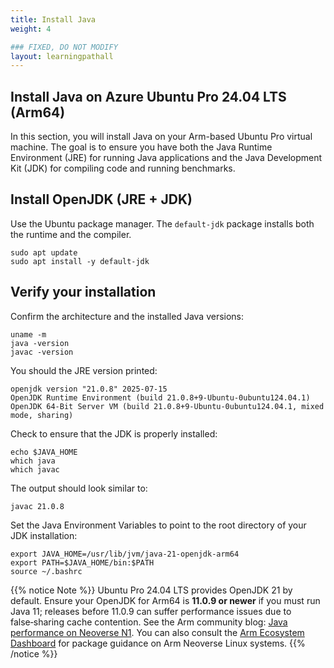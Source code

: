 ```yaml
---
title: Install Java
weight: 4

### FIXED, DO NOT MODIFY
layout: learningpathall
---
```


## Install Java on Azure Ubuntu Pro 24.04 LTS (Arm64)

In this section, you will install Java on your Arm-based Ubuntu Pro virtual machine. The goal is to ensure you have both the Java Runtime Environment (JRE) for running Java applications and the Java Development Kit (JDK) for compiling code and running benchmarks.


## Install OpenJDK (JRE + JDK)

Use the Ubuntu package manager. The `default-jdk` package installs both the runtime and the compiler.

```console
sudo apt update
sudo apt install -y default-jdk
```

## Verify your installation

Confirm the architecture and the installed Java versions:

```console
uname -m
java -version
javac -version
```

You should the JRE version printed: 

```output
openjdk version "21.0.8" 2025-07-15
OpenJDK Runtime Environment (build 21.0.8+9-Ubuntu-0ubuntu124.04.1)
OpenJDK 64-Bit Server VM (build 21.0.8+9-Ubuntu-0ubuntu124.04.1, mixed mode, sharing)
```

Check to ensure that the JDK is properly installed:

```console
echo $JAVA_HOME
which java
which javac
```
The output should look similar to:

```output
javac 21.0.8
```

Set the Java Environment Variables to point to the root directory of your JDK installation: 

```console 
export JAVA_HOME=/usr/lib/jvm/java-21-openjdk-arm64
export PATH=$JAVA_HOME/bin:$PATH
source ~/.bashrc 
```

{{% notice Note %}}
Ubuntu Pro 24.04 LTS provides OpenJDK 21 by default. Ensure your OpenJDK for Arm64 is **11.0.9 or newer** if you must run Java 11; releases before 11.0.9 can suffer performance issues due to false‑sharing cache contention. See the Arm community blog: [Java performance on Neoverse N1](https://community.arm.com/arm-community-blogs/b/architectures-and-processors-blog/posts/java-performance-on-neoverse-n1). You can also consult the [Arm Ecosystem Dashboard](https://developer.arm.com/ecosystem-dashboard/) for package guidance on Arm Neoverse Linux systems.
{{% /notice %}}

